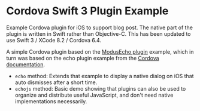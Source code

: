 # Cordova Swift 3 Plugin Example

Example Cordova plugin for iOS to support blog post.  The native part of the plugin is written in Swift rather than Objective-C.  This has been updated to use Swift 3 / XCode 8.2 / Cordova 6.4.

A simple Cordova plugin based on the [ModusEcho plugin](https://github.com/ModusCreateOrg/cordova-plugin-example) example, which in turn was based on the echo plugin example from the [Cordova documentation](https://cordova.apache.org/docs/en/latest/guide/hybrid/plugins/index.html).

* `echo` method: Extends that example to display a native dialog on iOS that auto dismisses after a short time.
* `echojs` method: Basic demo showing that plugins can also be used to organize and distribute useful JavaScript, and don't need native implementations necessarily.

